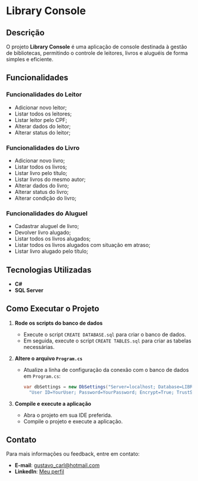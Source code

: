 # Library Console

## Descrição

O projeto **Library Console** é uma aplicação de console destinada à gestão de bibliotecas, permitindo o controle de leitores, livros e aluguéis de forma simples e eficiente.

## Funcionalidades

### Funcionalidades do Leitor
* Adicionar novo leitor;
* Listar todos os leitores;
* Listar leitor pelo CPF;
* Alterar dados do leitor;
* Alterar status do leitor;

### Funcionalidades do Livro
* Adicionar novo livro;
* Listar todos os livros;
* Listar livro pelo título;
* Listar livros do mesmo autor;
* Alterar dados do livro;
* Alterar status do livro;
* Alterar condição do livro;

### Funcionalidades do Aluguel
* Cadastrar aluguel de livro;
* Devolver livro alugado;
* Listar todos os livros alugados;
* Listar todos os livros alugados com situação em atraso;
* Listar livro alugado pelo título;

## Tecnologias Utilizadas
* **C#**
* **SQL Server**

## Como Executar o Projeto

1. **Rode os scripts do banco de dados**
    - Execute o script `CREATE DATABASE.sql` para criar o banco de dados.
    - Em seguida, execute o script `CREATE TABLES.sql` para criar as tabelas necessárias.

2. **Altere o arquivo `Program.cs`**
    - Atualize a linha de configuração da conexão com o banco de dados em `Program.cs`:

        ```csharp
        var dbSettings = new DbSettings("Server=localhost; Database=LIBRARY_CONSOLE; " +
          "User ID=YourUser; Password=YourPassword; Encrypt=True; TrustServerCertificate=True; Connection Timeout=30;");
        ```

3. **Compile e execute a aplicação**
    - Abra o projeto em sua IDE preferida.
    - Compile o projeto e execute a aplicação.

## Contato

Para mais informações ou feedback, entre em contato:

- **E-mail**: gustavo_carl@hotmail.com
- **LinkedIn**: [Meu perfil](https://linkedin.com/in/gustavocarl)
